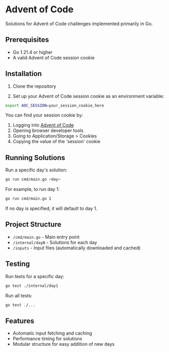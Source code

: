 # Advent of Code

Solutions for Advent of Code challenges implemented primarily in Go.

## Prerequisites

- Go 1.21.4 or higher
- A valid Advent of Code session cookie

## Installation

1. Clone the repository

2. Set up your Advent of Code session cookie as an environment variable:

```bash
export AOC_SESSION=your_session_cookie_here
```

You can find your session cookie by:

1. Logging into [Advent of Code](https://adventofcode.com)
2. Opening browser developer tools
3. Going to Application/Storage > Cookies
4. Copying the value of the 'session' cookie

## Running Solutions

Run a specific day's solution:

```bash
go run cmd/main.go <day>
```

For example, to run day 1:

```bash
go run cmd/main.go 1
```

If no day is specified, it will default to day 1.

## Project Structure

- `/cmd/main.go` - Main entry point
- `/internal/dayN` - Solutions for each day
- `/inputs` - Input files (automatically downloaded and cached)

## Testing

Run tests for a specific day:

```bash
go test ./internal/day1
```

Run all tests:

```bash
go test ./...
```

## Features

- Automatic input fetching and caching
- Performance timing for solutions
- Modular structure for easy addition of new days
